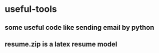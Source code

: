 # useful-tools
## some useful code like sending email by python
## resume.zip is a latex resume model
